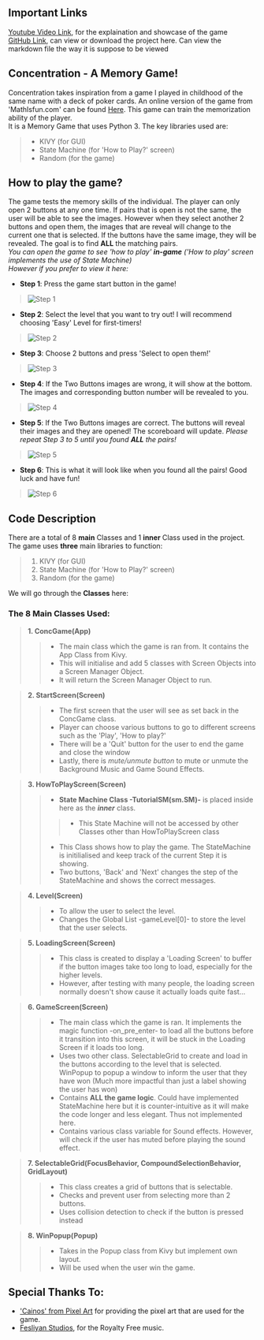 ## Important Links
[Youtube Video Link](https://youtu.be/SWNLbZNejkE), for the explaination and showcase of the game  
[GitHub Link](https://github.com/moobshake/Digital-World-Final-Project), can view or download the project here. Can view the markdown file the way it is suppose to be viewed  
## Concentration - A Memory Game!
Concentration takes inspiration from a game I played in childhood of the same name with a deck of poker cards. An online version of the game from 'MathIsfun.com' can be found [Here](https://www.mathsisfun.com/games/memory/index.html). This game can train the memorization ability of the player.    
It is a Memory Game that uses Python 3. The key libraries used are: 
>* KIVY (for GUI)
>* State Machine (for 'How to Play?' screen)
>* Random (for the game)  
## How to play the game?
The game tests the memory skills of the individual. The player can only open 2 buttons at any one time. If pairs that is open is not the same, the user will be able to see the images. However when they select another 2 buttons and open them, the images that are reveal will change to the current one that is selected. If the buttons have the same image, they will be revealed. The goal is to find **ALL** the matching pairs.  
_You can open the game to see 'how to play' **in-game** ('How to play' screen implements the use of State Machine)_  
_However if you prefer to view it here:_  
* **Step 1**: Press the game start button in the game!  
> ![Step 1](icons/step1.png)
* **Step 2**: Select the level that you want to try out! I will recommend choosing 'Easy' Level for first-timers!
> ![Step 2](icons/step2.png)
* **Step 3**: Choose 2 buttons and press 'Select to open them!'
> ![Step 3](icons/step3.png)
* **Step 4**: If the Two Buttons images are wrong, it will show at the bottom. The images and corresponding button number will be revealed to you.
> ![Step 4](icons/step4.png)
* **Step 5**: If the Two Buttons images are correct. The buttons will reveal their images and they are opened! The scoreboard will update. _Please repeat Step 3 to 5 until you found **ALL** the pairs!_
> ![Step 5](icons/step5.png)
* **Step 6**: This is what it will look like when you found all the pairs! Good luck and have fun!
> ![Step 6](icons/step6.png)
## Code Description
There are a total of 8 **main** Classes and 1 **inner** Class used in the project. The game uses **three** main libraries to function:
>1. KIVY (for GUI)
>2. State Machine (for 'How to Play?' screen)
>3. Random (for the game)  

We will go through the **Classes** here:  
### The 8 Main Classes Used:
>**1. ConcGame(App)**  
>>* The main class which the game is ran from. It contains the App Class from Kivy. 
>>* This will initialise and add 5 classes with Screen Objects into a Screen Manager Object.
>>* It will return the Screen Manager Object to run.

>**2. StartScreen(Screen)**
>>* The first screen that the user will see as set back in the ConcGame class.
>>* Player can choose various buttons to go to different screens such as the 'Play', 'How to play?'
>>* There will be a 'Quit' button for the user to end the game and close the window
>>* Lastly, there is _mute/unmute button_ to mute or unmute the Background Music and Game Sound Effects.  

>**3. HowToPlayScreen(Screen)**
>>* **State Machine Class -TutorialSM(sm.SM)-** is placed inside here as the **_inner_** class. 
>>>- This State Machine will not be accessed by other Classes other than HowToPlayScreen class
>>* This Class shows how to play the game. The StateMachine is initilialised and keep track of the current Step it is showing.
>>* Two buttons, 'Back' and 'Next' changes the step of the StateMachine and shows the correct messages.  

>**4. Level(Screen)**
>>* To allow the user to select the level.
>>* Changes the Global List -gameLevel[0]- to store the level that the user selects.

>**5. LoadingScreen(Screen)**
>>* This class is created to display a 'Loading Screen' to buffer if the button images take too long to load, especially for the higher levels. 
>>* However, after testing with many people, the loading screen normally doesn't show cause it actually loads quite fast...

>**6. GameScreen(Screen)**
>>* The main class which the game is ran. It implements the magic function -on_pre_enter- to load all the buttons before it transition into this screen, it will be stuck in the Loading Screen if it loads too long. 
>>* Uses two other class. SelectableGrid to create and load in the buttons according to the level that is selected. WinPopup to popup a window to inform the user that they have won (Much more impactful than just a label showing the user has won)
>>* Contains **ALL the game logic**. Could have implemented StateMachine here but it is counter-intuitive as it will make the code longer and less elegant. Thus not implemented here.
>>* Contains various class variable for Sound effects. However, will check if the user has muted before playing the sound effect. 

>**7. SelectableGrid(FocusBehavior, CompoundSelectionBehavior, GridLayout)**
>>* This class creates a grid of buttons that is selectable.
>>* Checks and prevent user from selecting more than 2 buttons.
>>* Uses collision detection to check if the button is pressed instead

>**8. WinPopup(Popup)**
>>* Takes in the Popup class from Kivy but implement own layout.
>>* Will be used when the user win the game.

## Special Thanks To:
* ['Cainos' from Pixel Art](https://cainos.itch.io/pixel-art-icon-pack-rpg) for providing the pixel art that are used for the game.
* [Fesliyan Studios](https://www.fesliyanstudios.com/royalty-free-music), for the Royalty Free music.
